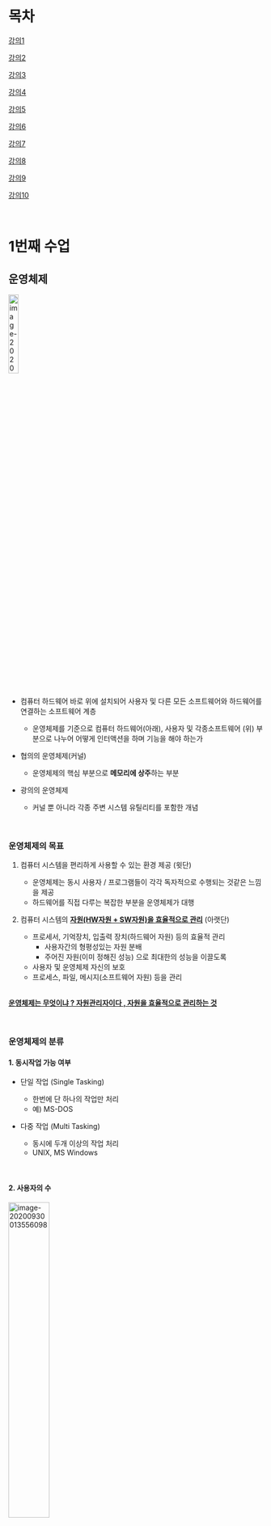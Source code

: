 # 목차

[강의1](#1번째-수업)

[강의2](#2번째-수업)

[강의3](#3번째-수업)

[강의4](#4번째-수업)

[강의5](#5번째-수업)

[강의6](#6번째-수업)

[강의7](#7번째-수업)

[강의8](#8번째-수업)

[강의9](#9번째-수업)

[강의10](#10번째-수업)

<br/>

# 1번째 수업

## 운영체제 



<img src="readme.assets/image-20200930011225905.png" alt="image-20200930011225905" width ="20%" />



- 컴퓨터 하드웨어 바로 위에 설치되어 사용자 및 다른 모든 소프트웨어와 하드웨어를 연결하는 소프트웨어 계층
  - 운영체제를 기준으로 컴퓨터 하드웨어(아래), 사용자 및 각종소프트웨어 (위) 부분으로 나누어 어떻게 인터액션을 하며 기능을 해야 하는가

- 협의의 운영체제(커널)
  - 운영체제의 핵심 부분으로 **메모리에 상주**하는 부분
- 광의의 운영체제
  - 커널 뿐 아니라 각종 주변 시스템 유틸리티를 포함한 개념

<br/> 

### 운영체제의 목표

1. 컴퓨터 시스템을 편리하게 사용할 수 있는 환경 제공 (윗단)
   - 운영체제는 동시 사용자  / 프로그램들이 각각 독자적으로 수행되는 것같은 느낌을 제공
   - 하드웨어를 직접 다루는 복잡한 부분을 운영체제가 대행

2. 컴퓨터 시스템의 **<u>자원(HW자원 + SW자원)을 효율적으로 관리</u>** (아랫단)
   - 프로세서, 기억장치, 입출력 장치(하드웨어 자원) 등의 효율적 관리
     - 사용자간의 형평성있는 자원 분배
     - 주어진 자원(이미 정해진 성능) 으로 최대한의 성능을 이끌도록
   - 사용자 및 운영체제 자신의 보호
   - 프로세스, 파일, 메시지(소프트웨어 자원) 등을 관리

<br/> **<u>운영체제는 무엇이냐 ? 자원관리자이다 , 자원을 효율적으로 관리하는 것</u>**

<br/> 

### 운영체제의 분류

#### 1. 동시작업 가능 여부

- 단일 작업 (Single Tasking)
  - 한번에 단 하나의 작업만 처리
  - 예) MS-DOS

- 다중 작업 (Multi Tasking)
  - 동시에 두개 이상의 작업 처리
  - UNIX, MS Windows

<br/>

#### 2. 사용자의 수

<img src="readme.assets/image-20200930013556098.png" alt="image-20200930013556098" width ="40%" />

- 단일 사용자
  - MS-DOS, MS Windows

- 다중 사용자
  - UNIX, NT server (Ex.학과 서버)

<br/> 

#### 3. 처리 방식

- **일괄처리 (batch processing)**

  - 작업 요청의 일정량을 모아서 한꺼번에 처리
  - 작업이 완전 종료될 때까지 기다려야 한다.
  - 초기 PushCard 시스템

  

- **시분할 (time sharing)**
  - <img src="readme.assets/image-20200930014024151.png" alt="image-20200930014024151" width ="70%" />
  - 요새 사용하는 컴퓨터 그 자체 
  - 여러 작업 수행 시 컴퓨터 처리 능력을 일정한 시간 단위로 분할하여 사용
  - 일괄 처리 시스템에 비해 **짧은 응답시간**을 가짐 (Ex. UNIX)
  - Interactive한 방식
    - Interactive : 컴퓨터 키보드를 누르면 바로 나오는 것
  - 시간에 대해 deadline(제약조건)이 있는것은 아님
  - 사람이 느끼기에 빠르게 느끼게 하기 위한 것에 목적



- **실시간 (Realtime OS)**
  - 정해진 시간안에 어떠한 일이 반드시 종료됨이 보장되어야 하는 실시간 시스템을 위한 특수한 목적의 OS
    - Ex) 원자로/공장 제어, 미사일 제어, 반도체 정비



- **실시간 시스템의 개념 확장**

  - Hard realtime system (경성 실시간 시스템)

  - Soft realtime system(연성 실시간 시스템)

    - 최근에 나온 기술

    - deadline은 있지만 지켜지지 않아도 큰 문제는 아님

      Ex) 영화 상영시 초당 frame 관련 분야

<br/>

### 몇 가지 용어

여러 작업을 동시에 수행하는 것을 뜻하는 용어들

- **Multitasking**
  - 보다 일반적인 용어
  - CPU에서는 하나의 작업만 실행이 되는데 매우 짧은 시간에 분할해서 할당을 하기 때문에 동시에 실행되는 것처럼 느끼는 것.
- **Multiprogramming**
  - 메모리에 여러 프로그램이 올라가 있음을 강조 (메모리 강조)
- **Time sharing**
  - CPU의 시간을 분할하여 나누어 쓴다는 의미를 강조 (CPU강조)
- **Multiprocess**



<u>구분할 것</u>!

**Multiprocessor**

> 하나의 컴퓨터에 CPU가 여러개 붙어 있음을 의미한다.



CPU가 하나 있더라도 분할해서 동시에 실행 가능 (위 4가지)

CPU가 여러개 (Multiprocessor)

--> <u>HW적으로 다르다</u>



<br/>



### 운영체제의 예

- **유닉스(UNIX)**

  - 초창기 대형 컴퓨터를 위해 만들어진 운영체제 ( VS 개인용은 Windows )

  - 코드의 대부분을 C언어로 작성

  - 높은 이식성

    - 하나의 컴퓨터에 돌아가는 unix를 전혀다른 컴퓨터에 이식하기가 용이하다

    - 낮은 이식성은 무엇 ?

      : 툭정 컴퓨터 기계어에만 국한되게 만든 것

  - 최소한의 커널 구조 (커널의 크기를 아주 작게 만듦)

    - 핵심 기능만 커널에 넣음

  - 복잡한 시스템에 맞게 확장 용이

  - 소스 코드 공개

  - 프로그램 개발에 용이

  - 다양한 버전

    - System V FreeBSD , ...
    - Linux

<br/>

- **DOS (Disk Operation System)**
  - 단일 사용자용 운영체제, 메모리 관리능력의 한계 (주 기억장치 : 640KB)

<br/>

- **MS Windows**
  - MS사의 다중 작업용 GUI기반 운여 체제
  - Plug and Play 네트워크 환경 강화
  - DOS용 응용 프로그램과 호환성 제공
  - 불안정성
  - 풍부한 자원 소프트웨어

<br/> 

- **Handled device를 위한 OS**
  - PalmOS, Pocket PC, Tiny OS



### 운영체제의 구조

<img src="readme.assets/image-20200930023411694.png" alt="image-20200930023411694" width ="70%"/>





<u>본인이 운영체제라고 생각하고 공부해야 한다.</u>

- 대부분의 알고리즘은 OS프로그램 자체의 내용

- 운영체제의 통제를 받으며 그 운영체제는 사람이 프로그램이 하는 것이다.

  

<br/> 

# 2번째 수업

## 1. System Structure & Program Execution(1)

> 하드웨어적인 부분을 설명하는 챕터

<br/>

<img src="readme.assets/image-20201005144551286.png" alt="image-20201005144551286" width ="60%" />



- **Disk** :  input/ output 동시 수행하는 역할
- (Device) **Controller** : 작은 CPU역할
  - 각각의 작업 공간 : local buffer

- **CPU** : 메모리의 인스트럭션을 실행하는 작업만을 수행한다. (메모리랑만 일한다.)
  - CPU 내부
    - **Register** : 메모리보다 더 빠르면서 정보를 저장하는 공간
    - **mode bit** : CPU실행 시 <u>OS</u> 인지 <u>사용자 프로그램</u>인지 구분해주는 역할
    - **interrupt line** : CPU가 인스트럭션을 수행할 때, 동시에 디바이스에서 정보 요청이 있을 때 정보를 전달하기 이한 역할
  - Disk에서 정보를 가져와야 하면, CPU가 Disk Controller에게 시킨다. (CPU가 직접 접근하는 것이 아님)
  - 그러고 CPU가 노는것이아니라 메모리와 계속 interaction한다

- **timer** : 만약 무한루프에 빠지면 CPU는 아무것도 못하게 되는데 이를 방지하기 위해 timer가 존재한다.
  - 특정 프로그램이 CPU를 독점하는것을 막기 위한 역할.
  - 시간이 지나면 interrupt line에 알려준다.
  - CPU <--> interrrupt line 체크 <--> 메모리 의 과정을 거치는데, 
  - interrupt line에 (타이머) 가 알려주면 CPU 제어권이 자동적으로 사용자 프로그램에서 OS로 넘어간다.

- 사용자 프로그램은 직접 IO장치에 접근하지 못한다. (보안 문제 등등 ) CPU를 통해서 접근해야 한다.

<br/>

### mode bit 

- 0 
  - 모니터모드 : OS 코드 수행
  - 메모리 및 IO디바이스 접근 가능
  - 사용자 프로그램에게 CPU를 넘기기 전에 mode bit을 1로 셋팅한다.
- 1
  - 실행할 수 있는 인스트럭션은 제한되어 있다. (보안상의 문제)
  - 커널모드, 시스템모드, 모니터 모드 : 사용자 프로그램 수행
  - Interrupt가 들어오면 자동적으로 0으로 바뀌면서 모드가 바뀌게 된다.



<br/> 

### timer

- CPU를 특정 프로그램이 독점하는 것으로부터 보호
- 타이머값이 0이되면 타이머 인터럽트 발생
- 타이머는 매 클럭 틱 때마다 1씩 감소

<br/>

### DMA controller 

너무 인터럽트를 많이 받게 되어 비효율이 발생한다..

이를 위해 DMA Controller가 존재

(Direct Memory Access) 메모리를 cpu 뿐만아니라 DMA도 접근할 수 있도록 한다.

동시에 접근하는 문제를 방지하기 위해 memory controller가 이를 중재한다



---

- **device driver**
  - OS코드 중 각 장치별 처리 루틴  -> **Software**

- **device controller (장치 제어기)**
  - 각 장치를 통제하는 작은 **하드웨어** 장치 CPU 

---

<br/> 

### I/O 의 수행

- 모든 입출력 명령은 특권 명령 (0번) in kernel

  - **System call**

    : I/O사용을 위해 운영체제에게 부탁하는 것.

    어떤식으로 ? **Trap을 사용한다.**

    *메모리안에서 직접 주소 점프를 못한다. mode bit 이 1이니까*.

    *프로그램적으로 인터럽트를 걸고 mode bit을 0으로 바꾼다. CPU제어권이 OS로 넘어가고, 디스크 컨트롤러에게 읽어오라고 시킬 수 있게 된다. (software interrupt = **trap**)*

    <img src="readme.assets/image-20201005155102898.png" alt="image-20201005155102898" width ="50%" />

  <br/> 

### Interrupt 

인터럽트 당한 시점의 레지스터와 program counter를 save한 후 cpu의 제어 인터럽트 처리 루틴에 넘긴다

#### 넓은 의미의 interrupt

- **Hardware interrupt** : 하드웨어가 발생시킨 인터럽트 (일반적인 경우)
- **Software interrupt(Trap) :** 
  - Exception : 응용프로그램의 오류
  - Sytem call : 프로그램이 커널 함수를 호출하는 경우

- <u>작업이 완료되면 다시 hardware interrupt가 발생해 cpu에게 끝났다는 것을 알려준다.</u>

- 현대의 운영체제는 인터럽트에 의해 구동된다.

<br/>

#### interrupt 용어

1. **인터럽트 벡터**

   : 해당 인터럽트 처리 루틴 주소를 가지고 있다.

   인터럽트 종류마다 무슨일을 해야하는지 코드에 이미 정의(인터럽트 처리 루틴)되어 있다.

2. **인터럽트 처리 루틴 (인터럽트 핸들러)**

   해당 인터럽트를 처리하는 커널 함수

---

<br/> 

# 3번째 수업

## 동기식 입출력(Synchronous I/O) & 비동기식 입출력

- **Synchronous I/O**
  - I/O 요청 후 입출력 작업이 완료된 후에야 제어가 사용자 프로그램에 넘어감
  - 구현 방법 1.
    - I/O가 끝날 때까지 CPU를 낭비시킴
    - 매 시점 하나의 I/O만 일어날 수 있음
  - 구현 방법 2 .
    - I/O가 완료될 때까지 해당 프로그램에게서 CPU를 빼앗음
    - I/O가 처리를 기다리는 줄에 그 프로그램 줄을 세움
    - 다른 프로그램에게 CPU를 줌

- **Asynchorous I/O**
  - I/O가 시작된 후 입출력 작업이 끝나기를 기다리지 않고 제어가 사용자 프로그램에 즉시 넘어감
  - write 작업 시 보톹 async

*두 경우 모두 I/O의 완료는 **인터럽트**로 알려준다*



<br/> 

## DMA (Direct Memory Access)

> CPU외에 메모리 접근 가능한 장치

*I/O에 의해서 CPU가 인터럽트를 너무 많이 당해 비효율적이다.*

*--> DMA가 도와줌*

<br/>

- 블럭정도의 데이터 **정보가 쌓이면** DMA가 CPU에게 인터럽트를 걸어줌

  : CPU의 중재 없이 device controller가 device의 buffer storage의 내용을 메모리에 **block단위**로 직접 전송



<br/> 

## I/O를 할 수 있는 방식

서로 다른 입출력 명령어

- I/O를 수행하는 special intruction에 의해 (왼쪽)
- Memory Mapped I/O에 의해 (오른쪽)



<img src="readme.assets/image-20201008163209285.png" alt="image-20201008163209285" width ="60%" />

- 왼편이 일반적
  - 메모리와 디바이스에 각각 주소가 존재하고 접근하는 방식



<br/> 

## 저장장치 계층 구조 

<img src="readme.assets/image-20201008163434843.png" alt="image-20201008163434843" width ="60%" />

- 위로갈수록 빠르지만 비싸기 때문에 용량이 적다.
- 휘발성 : 아래쪽 - 비활성, 위쪽 - 휘발성
- CPU가 직접 접근해서 처리가능 - **Primary**
  
- CPU가 접근가능 ? **바이트** 단위로 접근 가능해야 한다.
  
- CPU가 직접 접근해서 처리불가능 - **Secondary**
  
- 하드디스크의 경우 **섹터단위**로 접근하기 때문에 불가능
  
- Register와 Main Memory간 속도차이도 크다.

  - 이에 대해 완충역할을 하기 위해 Cache Memory가 존재하는데 용량이 더 작기 때문에 모든 정보를 담을 수 없어 필요한 정보만 담는다.

    : **Caching** 

  - Caching은 재사용을 목적으로 한다. 모든 과정을 거치지 않아도 되는 효과





<br/> 

## 프로그램의 실행 (메모리 Load)

<img src="readme.assets/image-20201008164247387.png" alt="image-20201008164247387" width ="60%"/>

1. 프로그램 실행 (**File system**)
   - 비 휘발성 디스크
2. 각 모든 프로그램마다 가상메모리에 프로그램의 주소 공간 (**Address space**) 이 독자적으로 생긴다.
   - 주소 공간은 code(기계어 코드), data (변수 및 자료구조) , stack (함수호출 및 리턴시 사용)으로 구성된다.
3. 주소변환 **Address translation**
   - 가상메모리 주소와 physical memory주소가 다르게 올라가는데 이를 변환해주는 하드웨어 장치가 존재
4. 물리적인 메모리에 올려 놓는다.
   - 필요한 부분만 찢어서
   - 필요하지 않은 부분은 **Swap area**에 내려놓는다.
   - swap area : 휘발성 디스크 , 메모리의 부족한 용량의 연장 개념
5. 사용하지 않으면 쫓아낸다.

<br/> 

## 커널 주소 공간의 내용

<img src="readme.assets/image-20201008165001281.png" alt="image-20201008165001281" width ="60%"/>

- code
  - 커널 코드
    - 자원관리를 위한 코드
    - 편리한 인터페이스 제공을 위한 코드
    - 인터럽트, 시스템콜 처리 코드
- DATA
  - 하드웨어(CPU, memory, disk)마다 만들어진 자료구조를 관리
  - PCB(Process Control Block) 프로그램이 돌아가면 그 프로그램을 관리하기 위한 관리 
- stack
  - 커널 스택



<br/> 

## 사용자 프로그램이 사용하는 함수

- 함수

  - 사용자 정의 함수
    - 자신의 프로그램에서 정의한 함수
  - 라이브러리 함수
    - 갖다 쓴 함수

  *영역 자체가 다르므로 점프가 불가능*

  *인터럽트로 cpu제어권을 넘겨 커널함수로 넘어가는 방식이어야한다.*

  - 커널 함수
    - 운영체제 프로그램의 함수
    - 커널함수의 호풀 = 시스템 콜

<img src="readme.assets/image-20201008165609771.png" alt="image-20201008165609771" width ="60%" />

<br/> 

## 프로그램의 실행

<img src="readme.assets/image-20201008165934958.png" alt="image-20201008165934958" width ="60%" />



<br/> 

---

<br/> 

# 4번째 수업

## 프로세스

> Process is a program in execution
>
> " 실행중인 프로그램 "

<br/>

- **프로세스의 Context(문맥)** **<중요>**
  - CPU 수행 상태를 나타내는 하드웨어 문맥
    - **PC** (Program Counter)
    - 각종 **register**
  - 프로세스의 주소 공간(메모리 관련)
    - code, data, stack
  - 프로세스 관련 커널 자료 구조
    - PCB (Process Control Block)
      - OS에서 프로세스가 실행될 때마다 PCB를 통해 올바른지 검사한다.
    - Kenel Stack
      - 각 프로세스가 본인이 할 수 없는 일을 대신 요청 (system call)하면 PC를 가리키는것이 아니라 커널 주소공간을 가리킴.
      - 커널도 함수로 구성
      - 커널의 코도를 실행하고 커널 주소공간의 stack에 정보를 저장한다
      - 이때 프로세스별로 구분해서 저장한다.

- *문맥을 모르면 다음 프로세스 진행 시 처음부터 다시 해야한다.*



<br/> 

## 프로세스의 상태

프로세스는 상태가 변경되며 수행된다

- **Running**
  - CPU를 잡고 instruction을 수행중인 상태
- **Ready**
  - CPU를 기다리는 상태(메모리 등 다른 조건을 모두 만족하고 있다는 전제)
- **Blocked(wait, sleep)**
  - CPU를 주어도 당장 instructiond를 수행할 수 없는 상태
  - Process 자신이 요청한 event(오래걸리는 I/O 작업) 가 즉시 만족되지 않아 이를 기다리는 상태
  - EX) 디스크에서 file을 읽어와야 하는 경우
- [Suspended(stopped)](#중기-스케줄러-때문에-추가된-프로세스의-상태)

- *New : 프로세스가 생성중인 상태*
- *Terminated : 수행이 끝난 상태이지만 정리할게 남아 있는 상태*

<img src="readme.assets/image-20201019221315875.png" alt="image-20201019221315875" width ="70%" />

<img src="readme.assets/image-20201019221550497.png" alt="image-20201019221550497" width ="70%"/>

<br/> 

## PCB

- 운영체제가 각 프로세스를 관리하기 위해 프로세스당 유지하는 정보

- 구성 요소

  1. OS가 관리상 사용하는 정보
     - Process state, Process ID
     - scheduling information, priority
  2. CPU 수행 관련 하드웨어 값
     - Program Counter, registers
  3. 메모리 관련
     - Code, data, stack의 위치 정보
  4. 파일 관련
     - Open file descriptors..

  <img src="readme.assets/image-20201019224426022.png" alt="image-20201019224426022" width ="40%" />

  

<br/> 

## 문맥 교환 (Context Switch)

- CPU를 한 프로세스에서 다른 프로세스로 넘겨주는 과정

- CPU가 다른 프로세스에게 넘어갈 때 운영체제는 다음을 수행

  - CPU를 내어주는 프로세스의 상태를 그 프로세스의 PCB에 저장
  - CPU를 새롭게 얻는 프로세스의 상태를 PCB에서 읽음

  <img src="readme.assets/image-20201019224633980.png" alt="image-20201019224633980" width = 60% />

  <br/> 

- System call 이나 Interrupt 발생시 반드시 context switch가 일어나는 것은 아니다.

  -  <img src="readme.assets/image-20201019230043780.png" alt="image-20201019230043780" width="50%" />
    - Interrupt가 발생했지만 Kernel 모드에서 요청된 건을 수행 완료하고  다시 UserMode로 복귀한 것 (Switch X)
<<<<<<< HEAD

  <br/> 

  

  - <img src="readme.assets/image-20201019230137154.png" alt="image-20201019230137154" width ="50%" />
    - timer interrupt는 CPU를 다른 프로세스로 넘기기 위한 의도를 가진 인터럽트

  <br/> 

- (1)의 경우에도 메모리 <--> kernel 사이에 CPU컨텍스트를 위한 PCB 저장이 필요하지만 (2) 경우보다 오버헤드가 덜 하다.
  
  - ex. Cache Memory flush
- CPU - (<u>Cache Memory</u>) - 메인메모리
  - 문맥교환이 이루어지면 캐시 메모리는 모두 지워져야 한다.
  - (1)번 경우에는 이렇게까지 할 필요는 없다.

<br/> 

## 프로세스를 스케줄링하기 위한 큐

- **Job Queue**
  - 현재 시스템에 있는 모든 프로세스의 집합 가장 큰 범위
- **Ready Queue**
  - 현재 메모리 내에 있으면서 CPU를 잡아서 실행되기를 기다리는 프로세스의 짖ㅂ합
- **Device Queue**
  - I/O device의 처리를 기다리는 프로세스의 집합
- 프로세스들은 각 큐들을 오가며 수행된다.
- Ready Queue에 있으면 Device Queue에 없다. 반대도 마찬가지

<br/> 

## 스케줄러

- **Long-term scheduler (장기 스케줄러 or Job scheduler)**
  - 시작 프로세스 중 어느 것을 ready-queue로 보낼지 결정
  - 프로세스에 memory(및 각종 자원) 을 주는 문제
  - degree of Multiprogramming을 제어
    - Multiprogramming : 메모리에 여러 프로그램이 동시에 올라가는 것
    - <u>프로그램이 몇개 올라가 있는 프로세스의 수를 제어</u>
  - time sharing system에는 보통 장기 스케줄러가 없음 (무조건 ready)
- **Short-term scheduler (단기 스케줄러 or CPU scheduler)** 
  - 짧은 시간단위로 스케줄링이 이러우점
  - millisecode단위, 충분히 빨라야함
  - 프로세스에 CPU를 주는 문제
  - 어떤 프로세스를 다음번에 running시킬지를 결정
- **Medium-term scheduler (중기 스케줄러 or swapper)** 
  - 여유 공간을 마련하기 위해 일부 프로그램을 골라서 프로세스를 통째로 메모리에서 디스크로 쫓아냄
  - 프로세스에게서 **memory를 뺏는 문제**
  - Degree of multiprogramming 을 제어

<br/> 

### 중기 스케줄러 때문에 추가된 프로세스의 상태

: **Suspended(stopped)**

- 외부적인 이유로 프로세스의 수행이 정지된 상태
- 프로세스는 통째로 디스크에 swap out된다.
  - 사용자가 프로그램을 일시 정지시킨 경우 (break key)
  - 시스템이 여러 이유로 프로세스를 잠시 중단시킴 (메모리에 너무 많은 프로세스가 올라와 있을 때)



- *Blocked : 자신이 요청한 event가 만족되면 Ready*
- *Suspended : 외부에서 resume해 주어야 Active*

<br/> 

**프로세스 상태도 ( User Mode 기준 )**

<img src="readme.assets/image-20201019232955892.png" alt="image-20201019232955892" width ="50%" />

<br/> <br/> 

# 5번째 수업

## 스레드 ( Thread )

> ' lightweight process ' 
>
> CPU를 수행하는 단위
>
>  하나의 CPU 안에 프로세스 내부에 실행 단위가 여러개 있는 것.

<br/> 

<img src="readme.assets/image-20201102211920247.png" alt="image-20201102211920247" width="60%"/>

<br/>

<img src="readme.assets/image-20201102210449969.png" alt="image-20201102210449969"  width="60%"/>





<br/> 

- **Thread 의 구성**

  - Program Counter
  - register set
  - Stack space

  <br/> 

- **Thread가 동료 thread와 공유하는 부분** (= task)

  - **code** section
  - **data** section
  - **OS** resources



<br/> 

- **장점**

  1. **Responsiveness** (응답성)

     : 스레드가 하나가 *blocked상태*일 때, 다른 스레드가 CPU를 잡아 빠른 응답처리가 가능하다.

  2. **Resource Sharing**

     : binary code, data, 프로세스 자원들을 공유할 수 있다.

       똑같은 일을 반복하는 작업 시 스레드를 통해 장점이 발휘된다.

  3. **Economy**

     1. process를 만드는 것 자체는 오버헤드가 꽤 큰편이지만 대신에 thread를 만들면 가볍다.
     2. CPU switching : context switching은 오버헤드가 상당히 큰 편이다. 대신 thread간 switching은 보다 간단함.
     3. 병렬성 증가 (CPU가 여러개 달린 컴퓨터에서만 해당됨)
     4. 동일한 일을 수행하는 **다중 스레드가 협력**하여 높은 처리율 (throughput)과 성능향상

  *cpu가 하나일 경우*

  ---

  *MP일 경우*

  4. **Utilization of MP(multi processor) Architectures**

  

<br/>

- kernel에 의해 지원받는 경우
  - **kernel Threads**
  - 스레드가 여러개인 것을 **CPU가 알고** 있는 경우

- library에 의해 지원받는 경우
  - **User Threads**
  - 커널 지원 X, 사용자 수준 ,약간의 제약점 존재 가능
- real-time threads

<br/> <br/> 

# 6번째 수업

## 프로세스 

> 시스템 콜
>
> ​	fork(), exec(), wait(), exit()

### 프로세스 생성

> Copy-on-write(COW)
>
> : 내용이 바뀔때(write) copy한다(물리적인 메모리에 할당된 정보만) 는 의미

- 부모 프로세스가 자식 프로세스를 생성한다 (복제 생성)
  
  - Parent(1) -> children (n)
- 프로세스의 트리(계층구조) 형성
- 프로세스는 자원을 필요로한다.
  - 운영체제로부터 받는다
  - 부모와 공유한다.
- 자원의 공유
  - 부모와 자식이 모든 자원을 공유하는 모델
  - 일부를 공유하는 모델
  - 전혀 공유하지 않는 모델
- 수행 (Execution)
  - 부모와 자식은 공존하며 수행되는 모델
  - 자식이 종료(terminate)될 때까지 부모가 기다리는 모델

- 주소공간

  - 자식은 부모의 공간을 복사함 (binary and OS data)
  - 자식은 그 공간에 새로운 프로그램을 올림

- 유닉스의 예

  - **fork()** 

    - 시스템 콜이 새로운 프로세스를 생성

    - 부모를 그대로 복사

    - 주소공간 할당

      <img src="readme.assets/image-20201213164610620.png" alt="image-20201213164610620" width ="80%" />

      - Parent process : pid > 0
      - Child process : pid = 0

  - **exec()**

    - 시스템 콜을 통해 새로운 프로그램을 메모리에 올림 (덮어씌움)

    - 예제1)

      - ```c
        #in	clude <stdio.h>
        #include <unistd.h>
        
        // 부모 프로세스
        int main()
        {
            int pid;
            pid = fork(); 
            if (pid == 0)
            {
                printf("\n Hello, i am child\n");
                execlp("/bin/date", "/bin/date", (char *)0);
            }
            else if (pid > 0)
            {
                printf("\n Hello, i am parent\n");
            }
        }
        ```

      - 새로운프로그램이 생성된다

      - ```c
        //자식 프로세스
        int main(){
          ...
        }
        ```

      

    - 예제 2)

      - ```c
        int main(){
          printf("1");
          execlp("echo","echo","hello","3",(char*)0);
          print("2");
        }
        ```

        - 2는 영원히 출력 불가능

    - <u>다시 되돌아 올 수 없음</u>

  - **wait()**

    - 호출하면 커널은 child가 종료될 때까지 프로세스 A를 sleep시킨다(block상태)
    - Child process가 종료되면 커널은 프로세스 A를 깨운다 (ready상태)

  - fork, exec 은 운영체제를 거쳐서 진행된다.

<br/>

###  프로세스 종료

- **exit** : 프로세스가 마지막 명령을 수행한 후 운영체제에게 이를 알려줌 (자발적)
  - 자식이 부모에게 output data를 보냄 (via wait)
  - 자식이 먼저 종료가 되어야한다.
  - 프로세스의 각종 자원들이 운영체제에게 반납됨

- **abort** : 부모프로세스가 자식의 수행을 종료시킴 (비자발적)
  - 자식이 할당 자원의 한계치를 넘어섬
  - 자식에게 할당된 task가 더이상 필요하지 않음
  - 부모가 종료(exit)하는 경우
    - 운영체제는 부모 프로세스가 종료하는 경우 자식이 더 이상 수행되도록 두지 않는다
    - 단계적인 종료

- 자발적 종료
  - 마지막 statement 수행 후 exit() 시스템 콜을 통해 
  - 프로그램에 명시적으로 적어주지 않아도 main함수가 리턴되는 위치에 컴파일러가 넣어줌
- 비자발적 종료
  - 부모 프로세스가 자식 프로세스를 강제 종료
    - 자식 프로세스가 한계치를 넘어서는 자원 요청시
    - 자식에게 할당된 task가 더이상 필요하지 않음
  - 키보드로 **kill**, **break** 등을 친 경우
  - 부모가 종료(exit)하는 경우
    - 부모 프로세스가 종료하기 전에 자식들이 먼저 종료됨



<br/> 

### 프로세스 간 협력

> 프로세스는 매우 독립적

- 독립적 프로세스

  - 프로세스느 원칙적으로 하나의 프로세스가 다른 프로세스에 영향을 미치지 못한다.

- 협력 프로세스

  - 협력 메커니즘을 통해 영향을 미치는 경우

- 프로세스 간 협력 메커니즘 (**IPC** : Interprocess Communication)

  - 메시지를 전달하는 방법

    : **message passing** : 커널을 통해 메시지 전달 (*직접전달하는 방법은 없다*)

    <img src="readme.assets/image-20201213212753493.png" alt="image-20201213212753493" width ="30%" />

    <br/> 

  - 주소공간을 공유하는 방법

    : **shared memory** : 서로 다른 프로세스 간에도 일부 주소 공간을 고유하게 하는 메커니즘

    <img src="readme.assets/image-20201213212822298.png" alt="image-20201213212822298" width ="30%" />

<br/> 

#### message passing 

> message system
>
> ​	: 프로세스 사이에 공유변수를 일체 사용하지 않고 통신하는 시스템

1. Direct Communication

   : 통신하려는 프로세스의 이름을 명시적으로 표시

   <img src="readme.assets/image-20201213192738968.png" alt="image-20201213192738968" width ="55%"/>

   

   

2. Indirect Communication

   : mailbox(또는 port)를 통해 메시지를 간접 전달

   <img src="readme.assets/image-20201213192757859.png" alt="image-20201213192757859" width ="70%" />

   

   

<br/>

# 7번째 수업

## CPU Scheduling

### CPU and I/O Bursts in Program Execution

<img src="readme.assets/image-20201213214841576.png" alt="image-20201213214841576" width ="25%" />

- 프로그램의 종류에 따라 빈도 또는 길이가 다르다

  - CPU 와 I/O간 교차(interaction)가 자주 이루어지는 작업은 주로 타이핑 할 때임

    : **I/O bound job**

  - 슈퍼컴퓨터에서의 연산은 CPU 를 주로 계속 사용된다.

    : **CPU bound job**



<br/> 

### CPU scheduler

​	: Ready 상태의 프로세스 중에서 이번 CPU를 줄 프로세스를 고른다.

​	*운영체제 안에 스케줄링을 하는 코드가 있는데 이 부분을 스케줄러라고 부르는 것임. dispatcher도 마찬가지*

<br/>

### Dispatcher

- 스케줄된 CPU를 넘겨주는 역할을 한다.
- 이러한 과정을 문맥교환 (Context Switch)라고 한다.



<br/> 

- **Preemptive ( 선점형 )**

  : 강제로 빼앗음

- **Nonpreemptive  (비 선점형)**

  : 강제로 빼앗지 않음



<br/> 

### Scheduling algorithm

#### 성능척도 (scheduling criteria)

<u>전체적인 cpu처리가 아니라 **각각의 cpu에만** 포커스를 맞춘다</u>

- **시스템 입장**에서의 성능척도
  - CPU utilization (이용률) ( 예_ 주방장 역할 )
    - 전체 시간 중 CPU가 일한 시간의 비율
    - CPU는 가능한 바쁘게 일을 시켜라
  - Throughput (처리량)   ( 예 _ 손님 회전율 )
    - 주어진 시간에 얼마나 처리한지의 갯수
- **프로그램 입장**에서의 성능 척도 (시간과 연관) (손님 입장)
  - Turnaround time(소요시간, 반환시간) ( 예_ 다먹고 나가는 시간)
    - CPU사용을 위해 들어오고부터 다 쓰고 빠져나가는데의 시간
  - Waiting time(대기시간)
    - ready queue
    - 기다리는 시간에도 CPU사용을 뺐겼다 얻었다 할 수 있음. 이를 반복하는 것도 대기시간
  - response time(응답시간) (예_첫번째 음식이 나오는데 걸린 시간)
    - Ready queue에 들어와부터 사용되기 시작한 시간
    - time sharing cpu에서는 중요한 개념

<br/> 

#### FCFS (First-come first-serve)

- **비선점형**

- 비교적 효율적이지는 않다. (interactive 하지 않음)

- 경우 1

  <img src="readme.assets/image-20201226183317945.png" alt="image-20201226183317945" width ="40%" />

  - 평균 대기시간 : ( 0 + 27 + 30 ) / 3 = **19**

    <br/> 

- 경우 2

  <img src="readme.assets/image-20201226183334697.png" alt="image-20201226183334697" width ="40%" />

  - 평균 대기시간 :  (0 + 3 + 27) / 3 =  **10**

  <br/> 

- 짧은 프로세스가 앞에오면 대기시간이 매우 짧아진다( 편차가 커짐 )

- 소요시간이 긴 프로세스가 앞에 와서 대기시간이 늘어지는 것 : **Convoy Effect**



<br/> 

#### SJF(Shortest - Job - First)

>  **CPU burst time**이 제일 짧은 CPU에게 프로세스를 먼저 준다.

- **평균 대기시간을 가장 최소화** 하는 알고리즘 (*Preemptive* 버전에 해당)

- Nonpreemptive한 경우
  - 더 짧은 프로세스가 도착해도 기존의 프로세스에게 cpu사용권을 보장해준다.
- Preemptive한 경우
  - 더 짧은 프로세스가 도착하면 cpu를 뺏는다.
  - **SRTF** (Shortest-Remaining- Time -First) 라고도 한다.

<br/>

- Dilemma1 : **Starvation** 

  - 계속해서 CPU가 뺏기면, 영원히 할당을 못받을 수 있는 경우가 발생한다.
- Dilemma2 : CPU 사용시간(CPU burst time) 을 미리 알 수가 없다..
  - *하지만 추정은 가능하다. (과거의 사용량을 통해서)*
  - 과거의 사용량 : exponential averaging을 통해 알아낼 수 있다.



<br/> 

#### Priority scheduling

> 우선순위가 제일 높은 순서대로 CPU할당

- Preemptive 
  - 더 높은 우선순위를 위해 빼앗을 수 있을 때
- Non-Preemptive 
  - 더 높은 우선순위를 위해 빼앗을 수 없을 때

- 우선순위 정의?
  - **정수** 값으로 표현하고 우선순위가 높으면 제일 작은 정수
- **SJF**는 일종의 priority scheduling이다

- 문제점 : **starvation**이 존재 할 수 있다.
  - Solution : **aging**
    - 오래 기다리면 기다릴수록 우선순위를 높여주어 starvation을 방지하는 방법

<br/> 

#### Round Robin (RR)

- **할당시간을 setting**하고 시간이 끝나면(timer interrupt) 넘겨주는 방법, 
- preemptive
- 응답시간이 빨라진다.
  - 굳이 예측할 필요가 없다.
  - 적어도 (n-1)q  시간안에는 사용할 수 있다.
    - *q : time unit,  n : 프로세스 수*
- 대기시간은 사용하려는 프로세스의 길이와 비례하게 된다.

- 할당시간(q)이 아주 커지면 : FCFS와 같아진다.
- 할당시간(q)이 아주 작아지면 : context switching이 매우 빈번히 발생 
  - RR의 목적과는 부합하지만 overhead 발생가능성 존재하기 때문에 적당한 규모의 time quantum이 필요함 *(10 ~ 100 millisecond)*



---

<br/>

# 8번째 수업

#### Multilevel Queue

- 프로세스가 다른 큐로 이동 불가능

- Ready Queue를 여러개로 부할

  - foreground ( interactive )
  - Background (batch - no human interactive)

- 각 큐는 독립적인 스케줄링 알고리즘을 가짐

  - foreground -- RR

    : interactive하니까 RR이 적절

  - background -- FCFS

- 큐에 대한 스케줄링이 필요

  - Fixed priority scheduling
    - 우선순위가 높은순대로 부여한다.
    - 하지만 , starvation이 발생할 수 있음.
  - Time slice
    - 각 큐에 CPU time을 적절한 비율로 할당
      - EX) foreground인 RR에 80%, background인 FCFS 에 20%

<br/> 

#### Multilevel Feedback Queue

- 프로세스가 다른 큐로 이동 가능
- 에이징
- Multilevel Feedback Queue scheduler를 정의하는 파라미터들
  - Queue의 수
  - 각 큐의 scheduling algorithm
  - Process를 상위 큐 or 하위 큐로 보내는 기준
  - 프로세스가 CPU 서비스를 받으려 할 때 들어갈 큐를 결정하는 기준
  - <img src="../../../aksel26.github.io/assets/images/image-20210108144813585.png" alt="image-20210108144813585" width ="60%" />

<br/> 

#### Multi-Processor Scheduling

- CPU가 여러개인 경우 스케줄링은 더욱 복잡해짐
- Homogeneous processor인 경우
  - Queue에 한줄로 세워서 각 프로세서가 알아서 꺼내가게 할 수 있다.
  - 반드시 특정 프로세서에서 수행되어야 하는 프로세스가 있는 경우에는 문제가 더 복잡해짐
- Load Sharing
  - 일부 프로세서에 job이 물리지 않도록 부하를 적절히 공유하는 메커니즘 필요
  - 별개의 큐를 두는 방법 VS 공동 큐를 사용하는 방법
- Symmetric Multiprocessing(SMP)
  - 각 프로세서가 각자 알아서 스케줄링 결정
- Asymmetric Multiprocessing
  - 하나의 프로세서가 시스템 데이터의 접근과 공유를 책임지고 분배. 

<br/> 

#### Real-Time Scheduling

- 들어와서 스케줄링이 아닌 미리 계산해 적재적소에 들어가게끔 하는 방법
- Hard read-time systems
  - 주기적으로 activate해야 하는 경우가 많음 deadline이 중요한 경우 
- Soft real-time computing
  - deadline을 반드시 지키는 것보단 우선순위 조절만 하는 방법 ( 영화 streaming 서비스)

<br/> 

#### Thread Scheduling 

- **Local Scheduling**
  - User level thread의 경우 사용자 수준의 thread library에 의해 어떤 thread를 스케줄 할 지 결정
  - 사용자 스레드가 직접 관리하는 방법 (운영체제는 모름)
- **Global Scheduling**
  - 운영체제가 스레드의 스케줄링을 알고 있는 경우
  - Kernel level thread의 경우 일반 프로세스와 마찬가지로 커널의 단기 스케줄러가 어떤 thread를 할 지 결정

<br/> 

## 어떤 알고리즘이 적절한가 ?  

### 평가 방법

#### **1. Queueing models**

- 확률 분포로 주어지는 arrival rate와 service rate 등을 통해 각종 퍼포먼스 인덱스값을 계산

  <img src="../../../aksel26.github.io/assets/images/image-20210108150844378.png" alt="image-20210108150844378" width =" 60%"/>

- *옛날 방식*

#### **2. Implementation(구현) & Measurement (성능 측정)**

- 실제 시스템에 알고리즘을 구현해 실제 작업(workload)에 대해 성능 측정을 비교
- 실측하는 방법

#### **3. Simulation (모의 실험)**

- 알고리즘을 모의 프로그램으로 작성 후 **trace** 를 입력으로 하여 결과 비교



---

 

<br/> 

## Process Synchronization

<br/> 

---

### Race Condition 

1. **kernel 수행 중 인터럽트 발생 시**

   - **멀티 프로세서 시스템**에서 메모리를 공유하고 있다면

   - 하나의 주체가 읽어갔는데 다른 주체가 또 읽어가느 경우 조절이 필요하다.

   - 예  .커널모드 수행 중 인터럽트로 커널모드 다른 루틴 실행 시

     <img src="../../../aksel26.github.io/assets/images/image-20210108154125306.png" alt="image-20210108154125306" width ="60%"/>

<br/> 

2. **Process가 system call을 하여 kernel  mode로 수행 중인데 context switch가  일어나는 경우**

   <img src="../../../aksel26.github.io/assets/images/image-20210108161255677.png" alt="image-20210108161255677" width ="40%"/>

   - User 와 kernel 모드를 번갈아가면서 실행된다

     CPU가 독립적으로 쓰는게 아니라 할당시간이 있고 할당시간이 끝나면 CPU를 반납하게 된다.

     

   - <img src="../../../aksel26.github.io/assets/images/image-20210108161829632.png" alt="image-20210108161829632" width ="70%"/>
     
     - **해결책** : 커널모드에서 수행시 CPU를 preemptive하지 않음, 커널 모드에서 사용자모드로 돌아갈 때 preemptive

   

   <br/> 

3. **CPU가 여러개인 환경** 에서는 race condition 을 어떻게 해결해야 하나 ?

   : 위의 2가지로는 해결 불가능

   1. 한번에 하나의 CPU만이 커널에 들어갈 수 있게 하는 방법
   2. 커널 내부에 있는 각 공유데이터에 접근할 때마다 그 데이터에 대한 **lock / unlock** 을 하는 방법

<br/>

---

<br/>

### Process Synchronization 문제

- 공유데이터의 동시 접근은 데이터의 불일치 문제를 발생시킬 수 있다.
- 일관석 유지를 위해서는 협력 프로세스간의 실행순서를 정해주는 매커니즘 필요
- **<u>Race Condition</u>**
  - 여러 프로세스들이 동시에 공유 데이터를 접근하는 상황
  - 데이터의 최종 연산 결과는 마지막에 그 데이터를 다룬 프로세스에 따라 달라짐
- Race condition을 막기 위해 concurrent process는 **동기화** 되어야 한다.





# 9번째 수업

## critical section 문제 해결

- p1, p2 프로세스가 있다고 가정

  ```c
  do{
    entry section
      critical section
      exit section
      remainder section
  }while(1);
  ```

- 프로세스들은 수행의 동기화를 위해 몇몇 변수를 공유할 수 있다. (synchronization variable)

<br/>

## 해결을 위한 조건

1. **mutual exclusion (상호 배제)**

   : 프로세스가 크리티컬 섹션에 있으면 다른 모든 프로세스들은 그들의 크리티컬 섹션에 들어가면 안된다.

2. **Progress**

   : 아무도 크리티컬 섹션에 있지 않은 상태에서 크리티컬 섹션에 들어가고자 하는 프로세스가 있으면 크리티컬 섹션에 들어가게 해주어야 한다.

3. **Bounded Waiting**

   : 기다리는 시간이 유한해야 한다. (starvationd을 방지해야 한다.) 

   크리티컬 섹션에 들어가고자 하는 프로세스가 3가지 있는데 2개의 프로세스만 번갈아서 들어가서 나머지 하나는 starvation이 발생하는 경우다.



<br/> 

### 해결을 위한 방법(SW)

#### Algorithm1

Process 1. & 2

```c
do{
  while(turn!= 0){ /*my turn?*/
    critical section
      turn =1;	/*now it's your turn*/
    remainder section
  }
}while(1);
```

- `While(turn ! = 0)` 부분은 p1이 바꿔줄 것임.
- mutual exclusion은 만족하지만,
- Progress 조건을 만족하지 못한다. 과잉양보
  - 빈번도가 프로세스마다 다를 수 있는데, 
  - 만약, p0은 빈번하고, p1은 한번만 들어간다면 p0은 영원히 들어갈 수 없을 수도 있다.



<br/>



#### Algorithm 2

`flag` 변수 사용

초기값은 모두 `false` 모두 CS에 들어있지 않다.

```c
do{
 	flag[i] = true; // 나 들어간다
  while(flag[j]); // 너 들어가있냐 ? 그럼 기다림
  critical section
    flag[i] = false; // 나 나간다.
  remainder section
}while(1);
```

- 문제점 

  본인은 true이고인 상태에서 process가 넘어갈 때, 상대방도 true이면 둘다 못들어가는 상황 발생 가능.





#### 피터슨 알고리즘

```c
do{
  flag[i] = true; // 나 들어간다
  turn = j; // 너 차례다
  while(flag[j] && turn == j); // 너차례고 너 들어가 있으면 기다림 (Busy waiting 발생 가능 지점)
  critical section
    flag[i] = false; // 나 나간다
  remainder section
}while(1);
```

- 3가지 조건을 모두 만족한다.
- 문제점
  - Busy waiting (= spin lock) 발생 가능 









### 해결을 위한 방법(HW)

#### testAndSet (atomic operation)

읽고 쓰는 것을 하나의 instruction으로 처리를 못하기 때문에 이같은 문제들이 발생하게 된다.

만약, 읽고 쓰는 것을 동시에 하나의 인스트럭션으로 처리하면 도중에 CPU에 빼앗기지 않을 수 있다.

하드웨어적으로 Test. & modify를 atomic하게 수행할 수 있다면 간단히 해결할 수 있다. (하드웨어 명령어 API이용)

```c
do{
  while(Test_and_Set(lock));
  critical section
  lock = false;
  remainder section
}
```





#### Semaphore

- 추상자료형 : Object + operation

- Semaphore S (HW api로 만들어진 atomic한 operation)

  - 정수값
  - 연산
    1. P 연산 P(S) : lock `while(S<=0) do no-operation; S--;`
    2. V 연산 V(S) : release `S++;`

  **1. Busy-wait 방식** 

  ```c
  semaphore mutex; // 초기값은 1
  do{
    P(mutex);
    critical section
      V(mutex);
    remainder section
  }while(1);
  ```

  - Busy-wait은 효율적이지 못함
  - Block & Wakeup 방식 구현

  

  **2. Block & Wakeup 방식 ( = sleep lock )**

  : `lock` 을 못 얻으면 `blocked` 상태로 바꿈

  ```c
  typedef struct{
    int value;
    strcut prcess *L;
  }semaphore S;
  ```

  - `block ` : 세마포어를 얻을 수 없으면 그 프로세스를 `block`
  - `Wakeup(P)` : 쓰고 반납하면 `block` 된 프로세스를 깨워서 readyQueue로 옮김

  - **구현**

    ```c
    // P(S) : 자원획득 과정, 여분없으면 blocked 상태
    S.value--;
    if(S.value <0) {
      add this process to S.L;
      block();
    }
    
    
    // V(S): 반납 + 잠든 프로세스 깨움
    S.value++;
    if(S.value <= 0){ //<= : 음수부터 시작해서 0이 됐다는 것은 누군가는 잠들어 있는 상태의 프로세스가 존재한 경우임
      remove a process P from S.L;
      wakeup(P);
    }
    ```

  - 단순히 자원의 갯수를 따지는 것이 아니고 상황을 판단하는 것이다라는 것이 차이점





##### Busy-wait VS Block & Wakeup ?

보통 Block & Wakeup 이 더 효율적이지만,

크리티컬 섹션의 길이가 짧으면 Busy-wait이 더 유리하다.





##### Semaphore의 2가지 type

1. Counting Semaphore

   : 주로 여분의 자원 counting에 사용, 도메인이 0 이상인 임의의 정수값

2. Binary Semaphore (= mutex)

   : 0 또는 1만 가질 수 있다.

   mutual exclusion (lock / unlock)에 사용



##### Semaphore 유의 사항 (deadlock)

```c
//S & Q 는 모두 1로 초기화된 상태의 Semaphore
//P0		//P1
P(S);			P(Q); // P0확득후 인터럽트로 인해 P1으로 가고, P1도 자원Q 획득
P(Q);			P(S); // 여기서 영원히 기다려야함 deadlock 발생
..
V(S);			V(Q);
V(Q);			V(S);
```



---



<br/>

# 10번째 수업



## Synchronization 에 관련된 문제 3가지

1. Bounded-buffer Problem (Producer-Consumer Problem)
2. Readers and Writers Problem
3. Dining-Philosophers Problem



<br/>



### Bounded-buffer Problem

*유한한 버퍼의 크기*

**Producer**

1. 공유데이터에 만들어서 버퍼에 집어 넣음 (빈 버퍼가 있으면)
2. 공유버퍼 전체에 lock
3. 빈 버퍼에 데이터 입력, 빈 버퍼 위치 변경
4. lock 해제

**Consumer**

Consumer는 Producer 프로세스와 정반대.



유한한 크기때문에 생기는 문제

- 생산자 입장
  - 한꺼번에 도착해 공유버퍼가 다 채워져 있는 경우, Consumer가 아닌 Producer가 또 오면, 생산자 입장에서는 사용할 수 있는 자원이 없다. 즉, 버퍼가 비어질 때까지 기다려야 할 수 밖에 없다.
- 소비자 입장
  - 꺼내갈 데이터(내용이 들어있는)가 없는 경우 생산자가 내용을 만들어 넣을때까지 기달리 수 밖에 없다.







**synchronization 변수들**

1. mutual exclusion -> lock여부를 위한 binary samphore
2. Resource count -> 자원의 수를 세기 위한 integer semaphore 





Semaphore full = 0 , empty = n, mutex = 1(하나의 프로세스만 접근하도록 lock을 위한 변수);



<br/>



### Reader-Writers Problem

: procss가 DB(공유데이터)에 write중일때 다른 process가 접근하면 안됨 (lock)

​	read는 동시에 여럿이 가능



Solution 

1. writer가 DB에 접근 허가를 아직 얻지 못한상태면 모든 대기중인 Reader들을 다 DB에 접근하게 해준다.
2. Writer는 대기중인 Reader가 하나도 없을 때 DB접근이 허용된다.
3. 일단 Writer가 DB에 접근중이면 Reader들은 접근금지
4. Writer가 DB에서 빠져나가야먄 Reader의 접근 허용된다.



동시에 같이 들어온다면

먼저 Reader쪽에서 쭉 읽고 그동안 Writer는 다 읽을 동안 기다린다.

10000개가 들어와 readCount가 1이 된 순간 다시 1000개가 들어온다면 또 Writer는 기다려야한다

--> Starvation문제 발생

*어느정도 일정량이 지나면 Writer에게 권한을 넘겨주는 식으로 해결한다.*



<br/>



### Dining-Philosopher Problem

**문제점**

**Deadlock** : 모든 철학자가 동시에 배가 고파져 왼쪽젓가락을 든 경우



**해결책**

- 4명의 철학자만 인원제한
- 젓가락을 두 개 모두 집을 수 있을때에만 젓가락을 잡을 수 있는 권한
- 비대칭 : 짝수 철학자는 왼쪽, 홀수 철학자는 오른쪽부터 잡도록 한다.





<br/>



## Monitor



semaphore의 문제점

- 코딩하기 어려움

- 정확성입증이 어렵다

- 자발적 협력이 필요하다

- 한번의 실수가 모든 시스템에 치명적인 영향을 끼친다.

  - 예)

    **V(mutex)**

    Critical Section
    **P(mutex)**

    *Mutual Exclution 깨짐*

  - 예2)

    **P(mutex)**

    Critical Section

    **P(mutex)**

    *Deadlock*



<br/> 

High-level synchronization construct

모니터 안에 접근하는 프로시저를 정의해놓고 제한적으로 접근하도록 함

--> lock을 걸 필요가 없어짐



**Condition variable**

Condition x, y;

`x.wait()`

`x.signal()`






